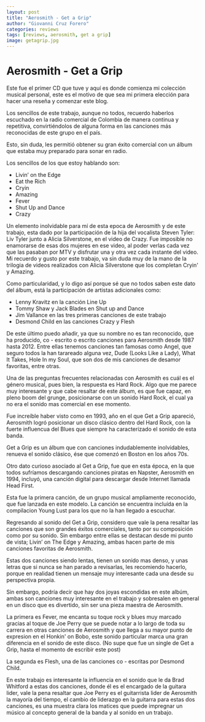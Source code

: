 ```yaml
---
layout: post
title: "Aerosmith - Get a Grip"
author: "Giovanni Cruz Forero"
categories: reviews
tags: [reviews, aerosmith, get a grip]
image: getagrip.jpg
---
```


# Aerosmith - Get a Grip

Este fue el primer CD que tuve y aquí es donde comienza mi colección musical personal, este es el motivo de que sea mi primera elección para hacer una reseña y comenzar este blog.

Los sencillos de este trabajo, aunque no todos, recuerdo haberlos escuchado en la radio comercial de Colombia de manera continua y repetitiva, convirtiéndolos de alguna forma en las canciones más reconocidas de este grupo en el país. 

Esto, sin duda, les permitió obtener su gran éxito comercial con un álbum que estaba muy preparado para sonar en radio. 

Los sencillos de los que estoy hablando son:

* Livin’ on the Edge
* Eat the Rich
* Cryin
* Amazing
* Fever
* Shut Up and Dance
* Crazy

Un elemento inolvidable para mí de esta epoca de Aerosmith y de este trabajo, esta dado por la participación de la hija del vocalista Steven Tyler: Liv Tyler junto a Alicia Silverstone, en el video de Crazy. Fue imposible no enamorarse de esas dos mujeres en ese video, al poder verlas cada vez que las pasaban por MTV y disfrutar una y otra vez cada instante del video. Mi recuerdo y gusto por este trabajo, va sin duda muy de la mano de la trilogia de videos realizados con Alicia Silverstone que los completan Cryin' y Amazing.

Como particularidad, y lo digo así porque sé que no todos saben este dato del álbum, está la participación de artistas adicionales como:

* Lenny Kravitz en la canción Line Up 
* Tommy Shaw y Jack Blades en Shut up and Dance
* Jim Vallance en las tres primeras canciones de este trabajo
* Desmond Child en las canciones Crazy y Flesh 

De este último puedo añadir, ya que su nombre no es tan reconocido,  que ha producido, co - escrito o escrito canciones para Aerosmith desde 1987 hasta 2012. Entre ellas tenemos canciones tan famosas como Angel, que seguro todos la han tarareado alguna vez, Dude (Looks Like a Lady), What It Takes, Hole In my Soul, que son dos de mis canciones de desamor favoritas, entre otras.

Una de las preguntas frecuentes relacionadas con Aerosmith es cuál es el género musical, pues bien, la respuesta es Hard Rock. Algo que me parece muy interesante y que cabe resaltar de este álbum, es que fue capaz, en pleno boom del grunge, posicionarse con un sonido Hard Rock, el cual ya no era el sonido mas comercial en ese momento. 

Fue increíble haber visto como en 1993, año en el que Get a Grip apareció, Aerosmith logró posicionar un disco clásico dentro del Hard Rock, con la fuerte influencua del Blues que siempre ha caracterizado el sonido de esta banda.

Get a Grip es un álbum que con canciones indudablemente inolvidables, renueva el sonido clásico, ése que comenzó en Boston en los años 70s.

Otro dato curioso asociado al Get a Grip, fue que en esta época, en la que todos sufríamos descargando canciones piratas en Napster, Aerosmith en 1994, incluyó,  una canción digital para descargar desde Internet llamada Head First.
 
Esta fue la primera canción, de un grupo musical ampliamente reconocido, que fue lanzada en este modelo. La canción se encuentra incluída en la compilacion Young Lust para los que no la han llegado a escuchar. 

Regresando al sonido del Get a Grip, considero que vale la pena resaltar las canciones que son grandes éxitos comerciales, tanto por su composición como por su sonido. Sin embargo entre ellas se destacan desde mi punto de vista; Livin’ on The Edge y Amazing, ambas hacen parte de mis canciones favoritas de Aerosmith. 

Estas dos canciones siendo lentas, tienen un sonido mas denso, y unas letras que si nunca se han parado a revisarlas, les recomiendo hacerlo, porque en realidad tienen un mensaje muy interesante cada una desde su perspectiva propia.

Sin embargo, podría decir que hay dos joyas escondidas en este albúm, ambas son canciones muy interesante en el trabajo y sobresalen en general en un disco que es divertido, sin ser una pieza maestra de Aerosmith. 

La primera es Fever, me encanta su toque rock y blues muy marcado gracias al toque de Joe Perry que se puede notar a lo largo de toda su carrera en otras canciones de Aerosmith y que llega a su mayor punto de expresion en el Honkin' on Bobo, este sonido particular marca una gran diferencia en el sonido de este disco. (No supe que fue un single de Get a Grip, hasta el momento de escribir este post) 

La segunda es Flesh, una de las canciones co - escritas por Desmond Child. 

En este trabajo es interesante la influencia en el sonido que le da Brad Whitford a estas dos canciones, donde él es el encargado de la guitara lider, vale la pena resaltar que Joe Perry es el guitarrista lider de Aerosmith la mayoría del tiempo, el cambio de liderazgo en la guitarra para estas dos canciones, es una muestra clara los matices que puede impregnar un músico al concepto general de la banda y al sonido en un trabajo. 
